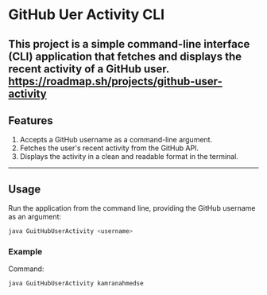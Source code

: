 # GitHub Uer Activity CLI

This project is a simple command-line interface (CLI) application that fetches and displays the recent activity of a GitHub user. 
https://roadmap.sh/projects/github-user-activity
---

## **Features**

1. Accepts a GitHub username as a command-line argument.
2. Fetches the user's recent activity from the GitHub API.
3. Displays the activity in a clean and readable format in the terminal.

---

## **Usage**

Run the application from the command line, providing the GitHub username as an argument:

```bash
java GuitHubUserActivity <username>
```

### **Example**

Command:  
```bash
java GuitHubUserActivity kamranahmedse
```
